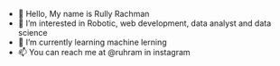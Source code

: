 - 👋 Hello, My name is Rully Rachman 
- 👀 I’m interested in Robotic, web development, data analyst and data science
- 🌱 I’m currently learning machine lerning
- 📫 You can reach me at @ruhram in instagram 

<!---
ruhram/ruhram is a ✨ special ✨ repository because its `README.md` (this file) appears on your GitHub profile.
You can click the Preview link to take a look at your changes.
--->
